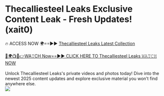 # Thecalliesteel Leaks Exclusive Content Leak - Fresh Updates! (xait0)

🔥 ACCESS NOW 🌍==►► <a href="https://tinyurl.com/kvy9nzfs" rel="nofollow">Thecalliesteel Leaks Latest Collection</a>
<br><br>
[🔴🌍📺📱👉WA𝚃CH Now==►► CLICK HERE TO Thecalliesteel Leaks 𝚆𝙰𝚃𝙲𝙷 NOW](https://tinyurl.com/kvy9nzfs)
<br><br>
Unlock Thecalliesteel Leaks's private videos and photos today! Dive into the newest 2025 content updates and explore exclusive material you won’t find anywhere else.
<br>
<a href="https://tinyurl.com/kvy9nzfs" rel="nofollow" data-target="animated-image.originalLink"><img src="https://camo.githubusercontent.com/8a4f000d20f83aca3bf7ec5f350d767afa0574a8a352519fd8cfa583a6f93a33/68747470733a2f2f692e696d6775722e636f6d2f644a486b345a712e676966" data-canonical-src="https://i.imgur.com/dJHk4Zq.gif" style="max-width: 100%; display: inline-block;" data-target="animated-image.originalImage"></a>
<br>

